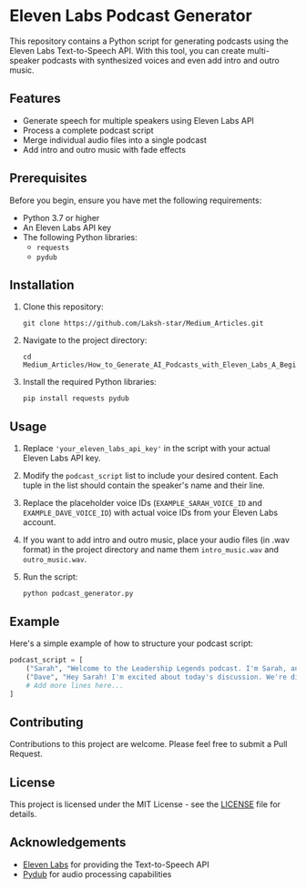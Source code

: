 # Eleven Labs Podcast Generator

This repository contains a Python script for generating podcasts using the Eleven Labs Text-to-Speech API. With this tool, you can create multi-speaker podcasts with synthesized voices and even add intro and outro music.

## Features

- Generate speech for multiple speakers using Eleven Labs API
- Process a complete podcast script
- Merge individual audio files into a single podcast
- Add intro and outro music with fade effects

## Prerequisites

Before you begin, ensure you have met the following requirements:

- Python 3.7 or higher
- An Eleven Labs API key
- The following Python libraries:
  - `requests`
  - `pydub`

## Installation

1. Clone this repository:
   ```
   git clone https://github.com/Laksh-star/Medium_Articles.git
   ```

2. Navigate to the project directory:
   ```
   cd Medium_Articles/How_to_Generate_AI_Podcasts_with_Eleven_Labs_A_Beginner's_Guide
   ```

3. Install the required Python libraries:
   ```
   pip install requests pydub
   ```

## Usage

1. Replace `'your_eleven_labs_api_key'` in the script with your actual Eleven Labs API key.

2. Modify the `podcast_script` list to include your desired content. Each tuple in the list should contain the speaker's name and their line.

3. Replace the placeholder voice IDs (`EXAMPLE_SARAH_VOICE_ID` and `EXAMPLE_DAVE_VOICE_ID`) with actual voice IDs from your Eleven Labs account.

4. If you want to add intro and outro music, place your audio files (in .wav format) in the project directory and name them `intro_music.wav` and `outro_music.wav`.

5. Run the script:
   ```
   python podcast_generator.py
   ```

## Example

Here's a simple example of how to structure your podcast script:

```python
podcast_script = [
    ("Sarah", "Welcome to the Leadership Legends podcast. I'm Sarah, and joining me is Dave."),
    ("Dave", "Hey Sarah! I'm excited about today's discussion. We're diving into leadership lessons from one of the most iconic characters in literature and film—Don Vito Corleone from The Godfather."),
    # Add more lines here...
]
```

## Contributing

Contributions to this project are welcome. Please feel free to submit a Pull Request.

## License

This project is licensed under the MIT License - see the [LICENSE](LICENSE) file for details.

## Acknowledgements

- [Eleven Labs](https://elevenlabs.io/) for providing the Text-to-Speech API
- [Pydub](http://pydub.com/) for audio processing capabilities
